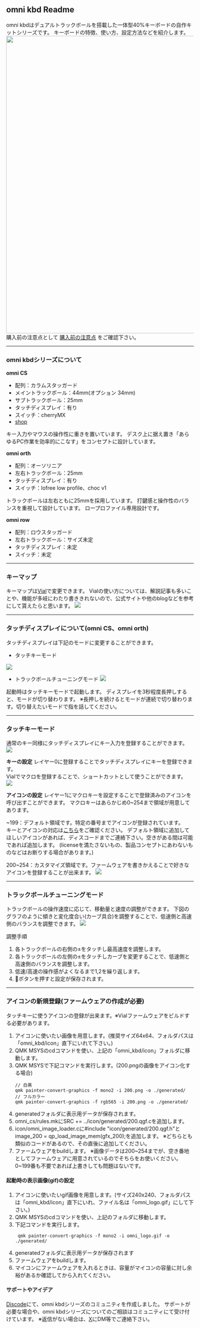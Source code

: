## omni kbd Readme
omni kbdはデュアルトラックボールを搭載した一体型40%キーボードの自作キットシリーズです。
キーボードの特徴、使い方、設定方法などを紹介します。
 <img src="doc/img/readme_top.jpg" width="800px">
 購入前の注意点として [購入前の注意点](notice.md) をご確認下さい。

---
### omni kbdシリーズについて

**omni CS** 
- 配列：カラムスタッガード
- メイントラックボール：44mm(オプション 34mm)
- サブトラックボール：25mm
- タッチディスプレイ：有り
- スイッチ：cherryMX
- [shop](https://masskb.booth.pm/items/6487849)
  
キー入力やマウスの操作性に重きを置いています。
デスク上に据え置き「あらゆるPC作業を効率的にこなす」をコンセプトに設計しています。

**omni orth** 
- 配列：オーソリニア
- 左右トラックボール：25mm
- タッチディスプレイ：有り
- スイッチ：lofree low profile、choc v1
  
トラックボールは左右ともに25mmを採用しています。
打鍵感と操作性のバランスを重視して設計しています。
ロープロファイル専用設計です。

**omni row** 
- 配列：ロウスタッガード
- 左右トラックボール：サイズ未定
- タッチディスプレイ：未定
- スイッチ：未定

---
### キーマップ
キーマップは[Vial](https://vial.rocks/)で変更できます。
Vialの使い方については、解説記事も多いことや、機能が多岐にわたり書ききれないので、公式サイトや他のblogなどを参考にして貰えたらと思います。
 <img src="doc/img/readme_vial_allkeymap.jpg">

---

### タッチディスプレイについて(omni CS、omni orth)
タッチディスプレイは下記のモードに変更することができます。
- タッチキーモード
 <img src="doc/img/readme_touchkey.jpg">

- トラックボールチューニングモード
  <img src="doc/img/readme_tbtune.jpg">


起動時はタッチキーモードで起動します。
ディスプレイを3秒程度長押しすると、モードが切り替わります。
※長押しを続けるとモードが連続で切り替わります。切り替えたいモードで指を話してください。

---

### タッチキーモード
通常のキー同様にタッチディスプレイにキー入力を登録することができます。
<img src="doc/img/readme_vial_touchkeymap.jpg">  

**キーの設定**
レイヤー0に登録することでタッチディスプレイにキーを登録できます。  
Vialでマクロを登録することで、ショートカットとして使うことができます。  
<img src="doc/img/readme_launcher.jpg">  

                
**アイコンの設定**
レイヤー1にマクロキーを設定することで登録済みのアイコンを呼び出すことができます。
マクロキーはあらかじめ0~254まで領域が用意してあります。

~199：デフォルト領域です。特定の番号までアイコンが登録されています。  
キーとアイコンの対応は[こちら](icon.md)をご確認ください。
デフォルト領域に追加してほしいアイコンがあれば、ディスコードまでご連絡下さい。空きがある間は可能であれば追加します。
(licenseを満たさないもの、製品コンセプトにあわないものなどはお断りする場合があります。)

200~254：カスタマイズ領域です。ファームウェアを書きかえることで好きなアイコンを登録することが出来ます。
<img src="doc/img/readme_icon_change.gif">  

---

### トラックボールチューニングモード
トラックボールの操作速度に応じて、移動量と速度の調整ができます。
下図のグラフのように傾きと変化度合い(カーブ具合)を調整することで、低速側と高速側のバランスを調整できます。
  <img src="doc/img/readme_tbtune.jpg">

調整手順
1. 各トラックボールの右側の±をタッチし最高速度を調整します。
2. 各トラックボールの左側の±をタッチしカーブを変更することで、低速側と高速側のバランスを調整します。
3. 低速/高速の操作感がよくなるまで1,2を繰り返します。
4. 💾ボタンを押すと設定が保存されます。


---

### アイコンの新規登録(ファームウェアの作成が必要)
タッチキーに使うアイコンの登録が出来ます。※Vialファームウェアをビルドする必要があります。

1. アイコンに使いたい画像を用意します。(推奨サイズ64x64、フォルダパスは「omni_kbd/icon」直下にいれて下さい。)
2. QMK MSYSのcdコマンドを使い、上記の「omni_kbd/icon」フォルダに移動します。
3. QMK MSYSで下記コマンドを実行します。(200.pngの画像をアイコン化する場合)
   ``` shell
   // 白黒
   qmk painter-convert-graphics -f mono2 -i 200.png -o ./generated/
   // フルカラー
   qmk painter-convert-graphics -f rgb565 -i 200.png -o ./generated/
   ```
4. generatedフォルダに表示用データが保存されます。
5. omni_cs/rules.mkにSRC += ../icon/generated/200.qgf.cを追加します。
6. icon/omni_image_loader.cに#include "icon/generated/200.qgf.h"とimage_200 = qp_load_image_mem(gfx_200);を追加します。
   ※どちらとも類似のコードがあるので、その直後に追加してください。
7. ファームウェアをbuildします。
※画像データは200~254までが、空き番地としてファームウェアに用意されているのでそちらをお使いください。
0~199番も不要であれば上書きしても問題はないです。

#### 起動時の表示画像(gif)の設定
1. アイコンに使いたいgif画像を用意します。(サイズ240x240、フォルダパスは「omni_kbd/icon」直下にいれ、ファイル名は「omni_logo.gif」にして下さい。)
2. QMK MSYSのcdコマンドを使い、上記のフォルダに移動します。
3. 下記コマンドを実行します。
   ``` shell
    qmk painter-convert-graphics -f mono2 -i omni_logo.gif -o ./generated/
   ```   
4. generatedフォルダに表示用データが保存されます
5. ファームウェアをbuildします。
6. マイコンにファームウェアを入れるときは、容量がマイコンの容量に対し余裕があるか確認してから入れてください。

#### サポートやアイデア
[Discode](https://discord.gg/dQM3sVPgT6)にて、omni kbdシリーズのコミュニティを作成しました。
サポートが必要な場合や、omni kbdシリーズについてのご相談はコミュニティにて受け付けています。
※返信がない場合は、[X](https://x.com/mass_0X00)にDM等でご連絡下さい。



